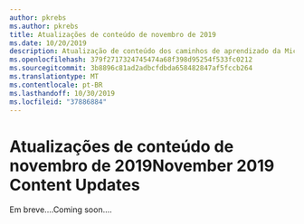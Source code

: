 ```yaml
---
author: pkrebs
ms.author: pkrebs
title: Atualizações de conteúdo de novembro de 2019
ms.date: 10/20/2019
description: Atualização de conteúdo dos caminhos de aprendizado da Microsoft 365
ms.openlocfilehash: 379f2717324745474a68f398d95254f533fc0212
ms.sourcegitcommit: 3b8896c81ad2adbcfdbda658482847af5fccb264
ms.translationtype: MT
ms.contentlocale: pt-BR
ms.lasthandoff: 10/30/2019
ms.locfileid: "37886884"
---
```

# <a name="november-2019-content-updates"></a><span data-ttu-id="4643a-103">Atualizações de conteúdo de novembro de 2019</span><span class="sxs-lookup"><span data-stu-id="4643a-103">November 2019 Content Updates</span></span>
<span data-ttu-id="4643a-104">Em breve....</span><span class="sxs-lookup"><span data-stu-id="4643a-104">Coming soon....</span></span> 
